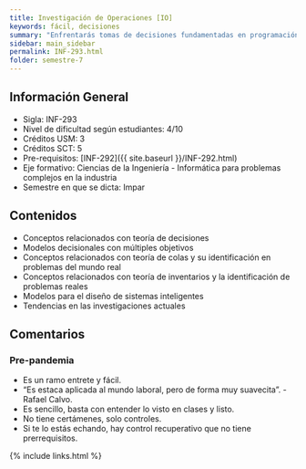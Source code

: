 ```yaml
---
title: Investigación de Operaciones [IO]
keywords: fácil, decisiones
summary: "Enfrentarás tomas de decisiones fundamentadas en programación y metodología cuantitativa, aplicando técnicas de toma de decisiones, programando y utilizando software especializado, desarrollando así habilidades de pensamiento sistémico y modelación para la resolución de problemas a nivel profesional."
sidebar: main_sidebar
permalink: INF-293.html
folder: semestre-7
---
```


## Información General

- Sigla: INF-293
- Nivel de dificultad según estudiantes: 4/10
- Créditos USM: 3
- Créditos SCT: 5
- Pre-requisitos: [INF-292]({{ site.baseurl }}/INF-292.html)
- Eje formativo: Ciencias de la Ingeniería - Informática para problemas complejos en la industria
- Semestre en que se dicta: Impar

## Contenidos

- Conceptos relacionados con teoría de decisiones
- Modelos decisionales con múltiples objetivos
- Conceptos relacionados con teoría de colas y su identificación en problemas del mundo real
- Conceptos relacionados con teoría de inventarios y la identificación de problemas reales
- Modelos para el diseño de sistemas inteligentes
- Tendencias en las investigaciones actuales

## Comentarios

### Pre-pandemia

- Es un ramo entrete y fácil.
- “Es estaca aplicada al mundo laboral, pero de forma muy suavecita”. - Rafael Calvo.
- Es sencillo, basta con entender lo visto en clases y listo.
- No tiene certámenes, solo controles.
- Si te lo estás echando, hay control recuperativo que no tiene prerrequisitos.

{% include links.html %}
